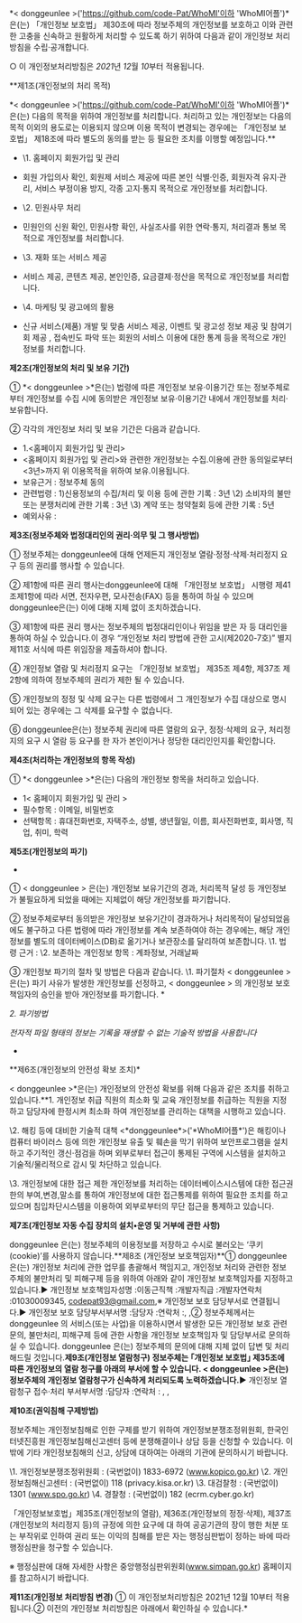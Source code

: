 *< donggeunlee >('https://github.com/code-Pat/WhoMI'이하 'WhoMI어플')*은(는) 「개인정보 보호법」 제30조에 따라 정보주체의 개인정보를 보호하고 이와 관련한 고충을 신속하고 원활하게 처리할 수 있도록 하기 위하여 다음과 같이 개인정보 처리방침을 수립·공개합니다.

○ 이 개인정보처리방침은 *2021*년 *12*월 *10*부터 적용됩니다.



**제1조(개인정보의 처리 목적)

\*< donggeunlee >('https://github.com/code-Pat/WhoMI'이하 'WhoMI어플')\*은(는) 다음의 목적을 위하여 개인정보를 처리합니다. 처리하고 있는 개인정보는 다음의 목적 이외의 용도로는 이용되지 않으며 이용 목적이 변경되는 경우에는 「개인정보 보호법」 제18조에 따라 별도의 동의를 받는 등 필요한 조치를 이행할 예정입니다.**

- \1. 홈페이지 회원가입 및 관리

- 회원 가입의사 확인, 회원제 서비스 제공에 따른 본인 식별·인증, 회원자격 유지·관리, 서비스 부정이용 방지, 각종 고지·통지 목적으로 개인정보를 처리합니다.

- \2. 민원사무 처리

- 민원인의 신원 확인, 민원사항 확인, 사실조사를 위한 연락·통지, 처리결과 통보 목적으로 개인정보를 처리합니다.

- \3. 재화 또는 서비스 제공

- 서비스 제공, 콘텐츠 제공, 본인인증, 요금결제·정산을 목적으로 개인정보를 처리합니다.

- \4. 마케팅 및 광고에의 활용

- 신규 서비스(제품) 개발 및 맞춤 서비스 제공, 이벤트 및 광고성 정보 제공 및 참여기회 제공 , 접속빈도 파악 또는 회원의 서비스 이용에 대한 통계 등을 목적으로 개인정보를 처리합니다.





**제2조(개인정보의 처리 및 보유 기간)**

① *< donggeunlee >*은(는) 법령에 따른 개인정보 보유·이용기간 또는 정보주체로부터 개인정보를 수집 시에 동의받은 개인정보 보유·이용기간 내에서 개인정보를 처리·보유합니다.

② 각각의 개인정보 처리 및 보유 기간은 다음과 같습니다.

- 1.<홈페이지 회원가입 및 관리>
- <홈페이지 회원가입 및 관리>와 관련한 개인정보는 수집.이용에 관한 동의일로부터<3년>까지 위 이용목적을 위하여 보유.이용됩니다.
- 보유근거 : 정보주체 동의
- 관련법령 : 1)신용정보의 수집/처리 및 이용 등에 관한 기록 : 3년
  \2) 소비자의 불만 또는 분쟁처리에 관한 기록 : 3년
  \3) 계약 또는 청약철회 등에 관한 기록 : 5년
- 예외사유 :





**제3조(정보주체와 법정대리인의 권리·의무 및 그 행사방법)**



① 정보주체는 donggeunlee에 대해 언제든지 개인정보 열람·정정·삭제·처리정지 요구 등의 권리를 행사할 수 있습니다.

② 제1항에 따른 권리 행사는donggeunlee에 대해 「개인정보 보호법」 시행령 제41조제1항에 따라 서면, 전자우편, 모사전송(FAX) 등을 통하여 하실 수 있으며 donggeunlee은(는) 이에 대해 지체 없이 조치하겠습니다.

③ 제1항에 따른 권리 행사는 정보주체의 법정대리인이나 위임을 받은 자 등 대리인을 통하여 하실 수 있습니다.이 경우 “개인정보 처리 방법에 관한 고시(제2020-7호)” 별지 제11호 서식에 따른 위임장을 제출하셔야 합니다.

④ 개인정보 열람 및 처리정지 요구는 「개인정보 보호법」 제35조 제4항, 제37조 제2항에 의하여 정보주체의 권리가 제한 될 수 있습니다.

⑤ 개인정보의 정정 및 삭제 요구는 다른 법령에서 그 개인정보가 수집 대상으로 명시되어 있는 경우에는 그 삭제를 요구할 수 없습니다.

⑥ donggeunlee은(는) 정보주체 권리에 따른 열람의 요구, 정정·삭제의 요구, 처리정지의 요구 시 열람 등 요구를 한 자가 본인이거나 정당한 대리인인지를 확인합니다.





**제4조(처리하는 개인정보의 항목 작성)**

① *< donggeunlee >*은(는) 다음의 개인정보 항목을 처리하고 있습니다.

- 1< 홈페이지 회원가입 및 관리 >
- 필수항목 : 이메일, 비밀번호
- 선택항목 : 휴대전화번호, 자택주소, 성별, 생년월일, 이름, 회사전화번호, 회사명, 직업, 취미, 학력





**제5조(개인정보의 파기)**

*
① < donggeunlee > 은(는) 개인정보 보유기간의 경과, 처리목적 달성 등 개인정보가 불필요하게 되었을 때에는 지체없이 해당 개인정보를 파기합니다.

② 정보주체로부터 동의받은 개인정보 보유기간이 경과하거나 처리목적이 달성되었음에도 불구하고 다른 법령에 따라 개인정보를 계속 보존하여야 하는 경우에는, 해당 개인정보를 별도의 데이터베이스(DB)로 옮기거나 보관장소를 달리하여 보존합니다.
\1. 법령 근거 :
\2. 보존하는 개인정보 항목 : 계좌정보, 거래날짜

③ 개인정보 파기의 절차 및 방법은 다음과 같습니다.
\1. 파기절차
< donggeunlee > 은(는) 파기 사유가 발생한 개인정보를 선정하고, < donggeunlee > 의 개인정보 보호책임자의 승인을 받아 개인정보를 파기합니다.
*

*2. 파기방법*

*전자적 파일 형태의 정보는 기록을 재생할 수 없는 기술적 방법을 사용합니다*

*

**제6조(개인정보의 안전성 확보 조치)\*

< donggeunlee >\*은(는) 개인정보의 안전성 확보를 위해 다음과 같은 조치를 취하고 있습니다.**1. 개인정보 취급 직원의 최소화 및 교육
개인정보를 취급하는 직원을 지정하고 담당자에 한정시켜 최소화 하여 개인정보를 관리하는 대책을 시행하고 있습니다.

\2. 해킹 등에 대비한 기술적 대책
<\*donggeunlee\*>('\*WhoMI어플\*')은 해킹이나 컴퓨터 바이러스 등에 의한 개인정보 유출 및 훼손을 막기 위하여 보안프로그램을 설치하고 주기적인 갱신·점검을 하며 외부로부터 접근이 통제된 구역에 시스템을 설치하고 기술적/물리적으로 감시 및 차단하고 있습니다.

\3. 개인정보에 대한 접근 제한
개인정보를 처리하는 데이터베이스시스템에 대한 접근권한의 부여,변경,말소를 통하여 개인정보에 대한 접근통제를 위하여 필요한 조치를 하고 있으며 침입차단시스템을 이용하여 외부로부터의 무단 접근을 통제하고 있습니다.



**제7조(개인정보 자동 수집 장치의 설치•운영 및 거부에 관한 사항)**

donggeunlee 은(는) 정보주체의 이용정보를 저장하고 수시로 불러오는 ‘쿠키(cookie)’를 사용하지 않습니다.**제8조 (개인정보 보호책임자)**① donggeunlee 은(는) 개인정보 처리에 관한 업무를 총괄해서 책임지고, 개인정보 처리와 관련한 정보주체의 불만처리 및 피해구제 등을 위하여 아래와 같이 개인정보 보호책임자를 지정하고 있습니다.▶ 개인정보 보호책임자성명 :이동근직책 :개발자직급 :개발자연락처 :01030009345, codepat93@gmail.com,※ 개인정보 보호 담당부서로 연결됩니다.▶ 개인정보 보호 담당부서부서명 :담당자 :연락처 :, ,② 정보주체께서는 donggeunlee 의 서비스(또는 사업)을 이용하시면서 발생한 모든 개인정보 보호 관련 문의, 불만처리, 피해구제 등에 관한 사항을 개인정보 보호책임자 및 담당부서로 문의하실 수 있습니다. donggeunlee 은(는) 정보주체의 문의에 대해 지체 없이 답변 및 처리해드릴 것입니다.**제9조(개인정보 열람청구)
정보주체는 ｢개인정보 보호법｣ 제35조에 따른 개인정보의 열람 청구를 아래의 부서에 할 수 있습니다.
< donggeunlee >은(는) 정보주체의 개인정보 열람청구가 신속하게 처리되도록 노력하겠습니다.**▶ 개인정보 열람청구 접수·처리 부서부서명 :담당자 :연락처 : , ,

**제10조(권익침해 구제방법)**

정보주체는 개인정보침해로 인한 구제를 받기 위하여 개인정보분쟁조정위원회, 한국인터넷진흥원 개인정보침해신고센터 등에 분쟁해결이나 상담 등을 신청할 수 있습니다. 이 밖에 기타 개인정보침해의 신고, 상담에 대하여는 아래의 기관에 문의하시기 바랍니다.

\1. 개인정보분쟁조정위원회 : (국번없이) 1833-6972 (www.kopico.go.kr)
\2. 개인정보침해신고센터 : (국번없이) 118 (privacy.kisa.or.kr)
\3. 대검찰청 : (국번없이) 1301 (www.spo.go.kr)
\4. 경찰청 : (국번없이) 182 (ecrm.cyber.go.kr)

「개인정보보호법」제35조(개인정보의 열람), 제36조(개인정보의 정정·삭제), 제37조(개인정보의 처리정지 등)의 규정에 의한 요구에 대 하여 공공기관의 장이 행한 처분 또는 부작위로 인하여 권리 또는 이익의 침해를 받은 자는 행정심판법이 정하는 바에 따라 행정심판을 청구할 수 있습니다.

※ 행정심판에 대해 자세한 사항은 중앙행정심판위원회(www.simpan.go.kr) 홈페이지를 참고하시기 바랍니다.

**제11조(개인정보 처리방침 변경)**
① 이 개인정보처리방침은 2021년 12월 10부터 적용됩니다.② 이전의 개인정보 처리방침은 아래에서 확인하실 수 있습니다.*